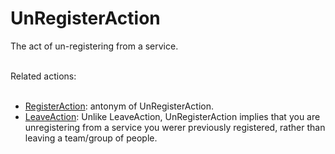 # UnRegisterAction

The act of un-registering from a service.<br/><br/>

Related actions:<br/><br/>

<ul>
<li><a class="localLink" href="http://schema.org/RegisterAction">RegisterAction</a>: antonym of UnRegisterAction.</li>
<li><a class="localLink" href="http://schema.org/LeaveAction">LeaveAction</a>: Unlike LeaveAction, UnRegisterAction implies that you are unregistering from a service you werer previously registered, rather than leaving a team/group of people.</li>
</ul>
